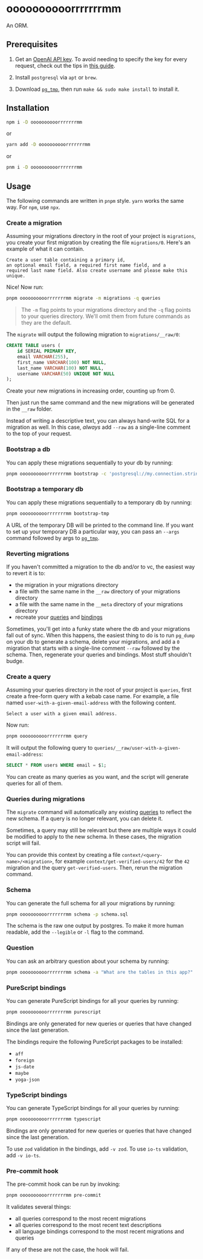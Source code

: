 # oooooooooorrrrrrrmm

An ORM.

## Prerequisites

1. Get an [OpenAI API key](https://help.openai.com/en/articles/4936850-where-do-i-find-my-openai-api-key). To avoid needing to specify the key for every request, check out the tips in [this guide](https://help.openai.com/en/articles/5112595-best-practices-for-api-key-safety).

2. Install `postgresql` via `apt` or `brew`.

3. Download [`pg_tmp`](https://github.com/eradman/ephemeralpg), then run `make && sudo make install` to install it.

## Installation

```bash
npm i -D oooooooooorrrrrrrmm
```

or

```bash
yarn add -D oooooooooorrrrrrrmm
```

or

```bash
pnm i -D oooooooooorrrrrrrmm
```

## Usage

The following commands are written in `pnpm` style. `yarn` works the same way. For `npm`, use `npx`.

### Create a migration

Assuming your migrations directory in the root of your project is `migrations`, you create your first migration by creating the file `migrations/0`. Here's an example of what it can contain.

```
Create a user table containing a primary id,
an optional email field, a required first name field, and a
required last name field. Also create username and please make this unique.
```

Nice! Now run:

```bash
pnpm oooooooooorrrrrrrmm migrate -m migrations -q queries
```

> The `-m` flag points to your migrations directory and the `-q` flag points to your queries directory. We'll omit them from future commands as they are the default.

The `migrate` will output the following migration to `migrations/__raw/0`:

```sql
CREATE TABLE users (
    id SERIAL PRIMARY KEY,
    email VARCHAR(255),
    first_name VARCHAR(100) NOT NULL,
    last_name VARCHAR(100) NOT NULL,
    username VARCHAR(50) UNIQUE NOT NULL
);
```

Create your new migrations in increasing order, counting up from 0.

Then just run the same command and the new migrations will be generated in the `__raw` folder.

Instead of writing a descriptive text, you can always hand-write SQL for a migration as well. In this case, _always_ add `--raw` as a single-line comment
to the top of your request.

### Bootstrap a db

You can apply these migrations sequentially to your db by running:

```bash
pnpm oooooooooorrrrrrrmm bootstrap -c 'postgresql://my.connection.string'
```

### Bootstrap a temporary db

You can apply these migrations sequentially to a temporary db by running:

```bash
pnpm oooooooooorrrrrrrmm bootstrap-tmp
```

A URL of the temporary DB will be printed to the command line. If you want to set up your temporary DB a particular way, you can pass an `--args` command followed by args to [`pg_tmp`](https://eradman.com/ephemeralpg/).

### Reverting migrations

If you haven't committed a migration to the db and/or to vc, the easiest way to revert it is to:

- the migration in your migrations directory
- a file with the same name in the `__raw` directory of your migrations directory
- a file with the same name in the `__meta` directory of your migrations directory
- recreate your [queries](#create-a-query) and [bindings](#purescript-bindings)

Sometimes, you'll get into a funky state where the db and your migrations fall out of sync. When this happens, the easiest thing to do is to run `pg_dump` on your db to generate a schema, delete your migrations, and add a `0` migration that starts with a single-line comment `--raw` followed by the schema. Then, regenerate your queries and bindings. Most stuff shouldn't budge.

### Create a query

Assuming your queries directory in the root of your project is `queries`, first create a free-form query with a kebab case name. For example, a file named `user-with-a-given-email-address` with the following content.

```
Select a user with a given email address.
```

Now run:

```bash
pnpm oooooooooorrrrrrrmm query
```

It will output the following query to `queries/__raw/user-with-a-given-email-address`:

```sql
SELECT * FROM users WHERE email = $1;
```

You can create as many queries as you want, and the script will generate queries for all of them.

### Queries during migrations

The `migrate` command will automatically any existing [queries](#create-a-query) to reflect the new schema. If a query is no longer relevant, you can delete it. 

Sometimes, a query may still be relevant but there are multiple ways it could be modified to apply to the new schema. In these cases, the migration script will fail.

You can provide this context by creating a file `context/<query-name>/<migration>`, for example `context/get-verified-users/42` for the `42` migration and the query `get-verified-users`. Then, rerun the migration command.

### Schema

You can generate the full schema for all your migrations by running:

```bash
pnpm oooooooooorrrrrrrmm schema -p schema.sql
```

The schema is the raw one output by postgres. To make it more human readable, add the `--legible` or `-l` flag to the command.

### Question

You can ask an arbitrary question about your schema by running:

```bash
pnpm oooooooooorrrrrrrmm schema -a "What are the tables in this app?"
```

### PureScript bindings

You can generate PureScript bindings for all your queries by running:

```bash
pnpm oooooooooorrrrrrrmm purescript
```

Bindings are only generated for new queries or queries that have changed since the last generation.

The bindings require the following PureScript packages to be installed:

- `aff`
- `foreign`
- `js-date`
- `maybe`
- `yoga-json`

### TypeScript bindings

You can generate TypeScript bindings for all your queries by running:

```bash
pnpm oooooooooorrrrrrrmm typescript
```

Bindings are only generated for new queries or queries that have changed since the last generation.

To use `zod` validation in the bindings, add `-v zod`. To use `io-ts` validation, add `-v io-ts`.

### Pre-commit hook

The pre-commit hook can be run by invoking:

```bash
pnpm oooooooooorrrrrrrmm pre-commit
```

It validates several things:

- all queries correspond to the most recent migrations
- all queries correspond to the most recent text descriptions
- all language bindings correspond to the most recent migrations and queries

If any of these are not the case, the hook will fail.